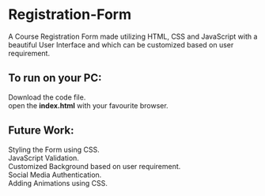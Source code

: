 # Registration-Form
A Course Registration Form made utilizing HTML, CSS and JavaScript with a beautiful User Interface and which can be customized based on user requirement.
## To run on your PC:
Download the code file.
<br>
open the <strong>index.html</strong> with your favourite browser.
## Future Work:
Styling the Form using CSS.
<br>
JavaScript Validation.
<br>
Customized Background based on user requirement.
<br>
Social Media Authentication.
<br>
Adding Animations using CSS.
